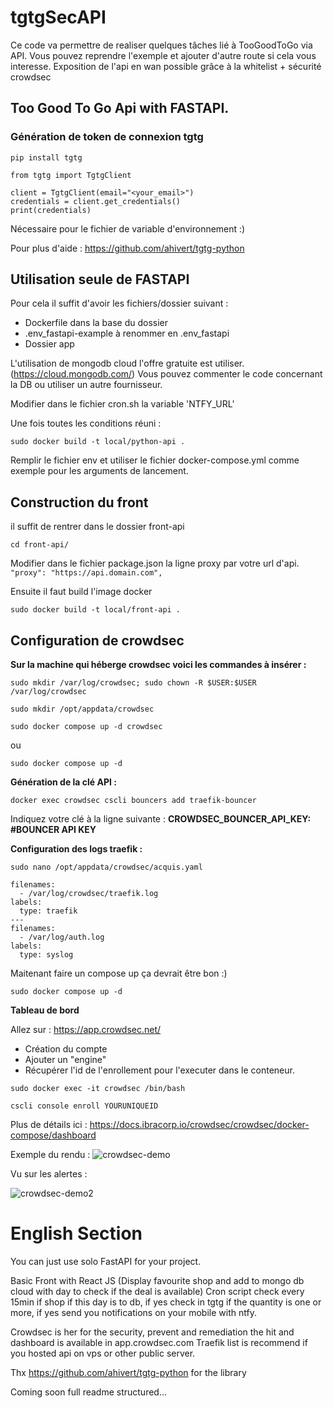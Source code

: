 # tgtgSecAPI

Ce code va permettre de realiser quelques tâches lié à TooGoodToGo via API.
Vous pouvez reprendre l'exemple et ajouter d'autre route si cela vous interesse.
Exposition de l'api en wan possible grâce à la whitelist + sécurité crowdsec

## Too Good To Go Api with FASTAPI.

### Génération de token de connexion tgtg

```pip install tgtg```
```
from tgtg import TgtgClient

client = TgtgClient(email="<your_email>")
credentials = client.get_credentials()
print(credentials)
```

Nécessaire pour le fichier de variable d'environnement :)

Pour plus d'aide : https://github.com/ahivert/tgtg-python

## Utilisation seule de FASTAPI

Pour cela il suffit d'avoir les fichiers/dossier suivant : 

- Dockerfile dans la base du dossier
- .env_fastapi-example à renommer en .env_fastapi
- Dossier app

L'utilisation de mongodb cloud l'offre gratuite est utiliser. (https://cloud.mongodb.com/) 
Vous pouvez commenter le code concernant la DB ou utiliser un autre fournisseur.

Modifier dans le fichier cron.sh la variable 'NTFY_URL'

Une fois toutes les conditions réuni :

```sudo docker build -t local/python-api .```

Remplir le fichier env et utiliser le fichier docker-compose.yml comme exemple pour les arguments de lancement.

## Construction du front 

il suffit de rentrer dans le dossier front-api

```cd front-api/```

Modifier dans le fichier package.json la ligne proxy par votre url d'api.
```  "proxy": "https://api.domain.com",```

Ensuite il faut build l'image docker

```
sudo docker build -t local/front-api .
```

## Configuration de crowdsec

**Sur la machine qui héberge crowdsec voici les commandes à insérer :**

```sudo mkdir /var/log/crowdsec; sudo chown -R $USER:$USER /var/log/crowdsec ```

```sudo mkdir /opt/appdata/crowdsec```

```sudo docker compose up -d crowdsec```

ou

```sudo docker compose up -d ```

**Génération de la clé API :**

```docker exec crowdsec cscli bouncers add traefik-bouncer```

Indiquez votre clé à la ligne suivante : **CROWDSEC_BOUNCER_API_KEY: #BOUNCER API KEY**

**Configuration des logs traefik :**

```sudo nano /opt/appdata/crowdsec/acquis.yaml```
```
filenames:
  - /var/log/crowdsec/traefik.log
labels:
  type: traefik
---
filenames:
  - /var/log/auth.log
labels:
  type: syslog
```
Maitenant faire un compose up ça devrait être bon :)

```sudo docker compose up -d```

**Tableau de bord**

Allez sur : https://app.crowdsec.net/

- Création du compte
- Ajouter un "engine"
- Récupérer l'id de l'enrollement pour l'executer dans le conteneur.

```
sudo docker exec -it crowdsec /bin/bash
```
```
cscli console enroll YOURUNIQUEID
```

Plus de détails ici : https://docs.ibracorp.io/crowdsec/crowdsec/docker-compose/dashboard

Exemple du rendu :
![crowdsec-demo](https://github.com/Ninapepite/tgtgSecAPI/assets/108991904/65310b0f-6b12-4aa4-b6b6-809dbd6ceda9)

Vu sur les alertes :

![crowdsec-demo2](https://github.com/Ninapepite/tgtgSecAPI/assets/108991904/2474966e-4f63-4213-9fe3-44d858d14b0a)



# English Section
You can just use solo FastAPI for your project.



Basic Front with React JS (Display favourite shop and add to mongo db cloud with day to check if the deal is available)
Cron script check every 15min if shop if this day is to db, if yes check in tgtg if the quantity is one or more, if yes send you notifications on your mobile with ntfy.

Crowdsec is her for the security, prevent and remediation the hit and dashboard is available in app.crowdsec.com
Traefik list is recommend if you hosted api on vps or other public server.

Thx https://github.com/ahivert/tgtg-python for the library



Coming soon full readme structured...
